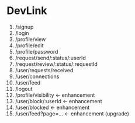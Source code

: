 # DevLink

1. /signup
2. /login
3. /profile/view
4. /profile/edit
5. /profile/password
6. /request/send/:status/:userId
7. /request/review/:status/:requestId
8. /user/requests/received
9. /user/connections
10. /user/feed
11. /logout
12. /profile/visibility         ← enhancement
13. /user/block/:userId         ← enhancement
14. /user/blocked               ← enhancement
15. /user/feed?page=...        ← enhancement (upgrade)
